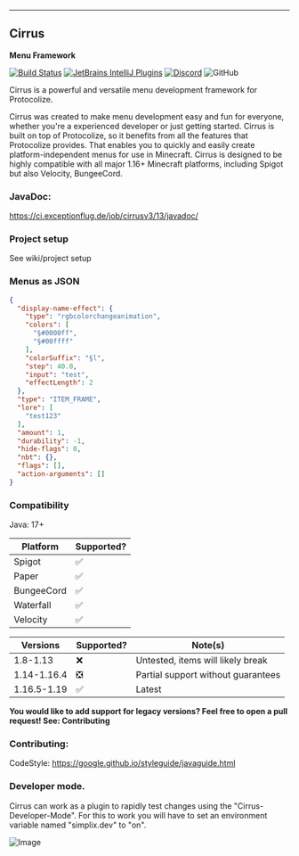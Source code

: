 ---------------
Cirrus
---------------

__Menu Framework__

[![Build Status](http://ci.exceptionflug.de/buildStatus/icon?job=cirrusv3)](http://ci.exceptionflug.de/job/cirrusv3/) 
[![JetBrains IntelliJ Plugins](https://img.shields.io/jetbrains/plugin/v/15194-cirrus-tooling)](https://plugins.jetbrains.com/plugin/15194-cirrus-tooling) 
[![Discord](https://img.shields.io/discord/752533664696369204?label=Discord)](https://discord.simplixsoft.com/)
![GitHub](https://img.shields.io/github/license/Exceptionflug/Protocolize)

Cirrus is a powerful and versatile menu development framework for Protocolize.

Cirrus was created to make menu development easy and fun for everyone, whether you're a experienced
developer or just getting started. Cirrus is built on top of Protocolize, so it benefits from all
the features that Protocolize provides.
That enables you to quickly and easily create platform-independent menus for use in Minecraft.
Cirrus is designed to be highly compatible with all major 1.16+ Minecraft platforms, including
Spigot but also Velocity, BungeeCord.


### JavaDoc:
https://ci.exceptionflug.de/job/cirrusv3/13/javadoc/


### Project setup
See wiki/project setup

### Menus as JSON

```JSON
{
  "display-name-effect": {
    "type": "rgbcolorchangeanimation",
    "colors": [
      "§#0000ff",
      "§#00ffff"
    ],
    "colorSuffix": "§l",
    "step": 40.0,
    "input": "test",
    "effectLength": 2
  },
  "type": "ITEM_FRAME",
  "lore": [
    "test123"
  ],
  "amount": 1,
  "durability": -1,
  "hide-flags": 0,
  "nbt": {},
  "flags": [],
  "action-arguments": []
}
```

### Compatibility

Java: 17+

| Platform    | Supported? |
|-------------|------------|
| Spigot      | ✅          |
| Paper       | ✅          |
| BungeeCord  | ✅          |
| Waterfall   | ✅          |
| Velocity    | ✅          |

| Versions    | Supported? | Note(s)                            |
|-------------|------------|------------------------------------|
| 1.8-1.13    | ❌          | Untested, items will likely break  |
| 1.14-1.16.4 | ❎          | Partial support without guarantees |
| 1.16.5-1.19 | ✅          | Latest                             |

__You would like to add support for legacy versions?
Feel free to open a pull request! See: Contributing__

### Contributing:

CodeStyle: https://google.github.io/styleguide/javaguide.html

### Developer mode.

Cirrus can work as a plugin to rapidly test changes using the
"Cirrus-Developer-Mode". For this to work you will have to set an
environment variable named "simplix.dev" to "on".

![Image](https://i.imgur.com/DmP5ydJ.png)